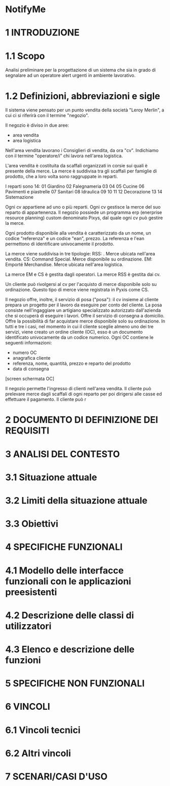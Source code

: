 # NotifyMe
# 1 INTRODUZIONE
# 1.1 Scopo
Analisi preliminare per la progettazione di un sistema che sia
in grado di segnalare ad un operatore alert urgenti in ambiente lavorativo.  

# 1.2 Definizioni, abbreviazioni e sigle
Il sistema viene pensato per un punto vendita della società "Leroy Merlin",
a cui ci si riferirà con il termine "negozio".

Il negozio è diviso in due aree:
- area vendita
- area logistica

Nell'area vendita lavorano i Consiglieri di vendita, da ora "cv".
Indichiamo con il termine "operatore/i" chi lavora nell'area logistica.

L'area vendita è costituita da scaffali organizzati in corsie sui quali è presente della merce. 
La merce è suddivisa tra gli scaffali per famiglie di prodotto, che a loro volta sono raggruppate
in reparti.

I reparti sono 14:
01 Giardino
02 Falegnameria
03 
04 
05 Cucine
06 Pavimenti e piastrelle
07 Sanitari
08 Idraulica
09
10 
11 
12 Decorazione
13
14 Sistemazione

Ogni cv appartiene ad uno o più reparti.
Ogni cv gestisce la merce del suo reparto di appartenenza.
Il negozio possiede un programma erp (enerprise resource planning) custom denominato Pixys,
dal quale ogni cv può gestire la merce.

Ogni prodotto disponibile alla vendita è caratterizzato da un nome, un codice "referenza" e un codice "ean", prezzo.
La referenza e l'ean permettono di identificare univocamente il prodotto.


La merce viene suddivisa in tre tipologie:
RSS: . Merce ubicata nell'area vendita.
CS: Command Special. Merce disponibile su ordinazione.
EM: Emporté Merchandise. Merce ubicata nell'area logistica.

La merce EM e CS è gestita dagli operatori.
La merce RSS è gestita dai cv.

Un cliente può rivolgersi al cv per l'acquisto di merce disponibile solo su ordinazione.
Questo tipo di merce viene registrata in Pyxis come CS.

Il negozio offre, inoltre, il servizio di posa ("posa"): il cv insieme al cliente prepara un
progetto per il lavoro da eseguire per conto del cliente. 
La posa consiste nell'ingaggiare un artigiano specializzato autorizzato dall'azienda che
si occuperà di eseguire i lavori.
Offre il servizio di consegna a domicilio.
Offre la possibilità di far acquistare merce disponibile solo su ordinazione.
In tutti e tre i casi, nel momento in cui il cliente sceglie almeno uno dei tre servizi, viene
creato un ordine cliente (OC), esso è un documento identificato univocamente da un codice numerico.
Ogni OC contiene le seguenti informazioni:
- numero OC
- anagrafica cliente
- referenza, nome, quantità, prezzo e reparto del prodotto
- data di consegna

[screen schermata OC]



Il negozio permette l'ingresso di clienti nell'area vendita.
Il cliente può prelevare merce dagli scaffali di ogni reparto per poi dirigersi alle casse
ed effettuare il pagamento.
Il cliente può r

# 2 DOCUMENTO DI DEFINIZIONE DEI REQUISITI
 


# 3 ANALISI DEL CONTESTO
# 3.1 Situazione attuale
# 3.2 Limiti della situazione attuale
# 3.3 Obiettivi

# 4 SPECIFICHE FUNZIONALI
# 4.1 Modello delle interfacce funzionali con le applicazioni preesistenti
# 4.2 Descrizione delle classi di utilizzatori
# 4.3 Elenco e descrizione delle funzioni

# 5 SPECIFICHE NON FUNZIONALI

# 6 VINCOLI
# 6.1 Vincoli tecnici
# 6.2 Altri vincoli

# 7 SCENARI/CASI D'USO
